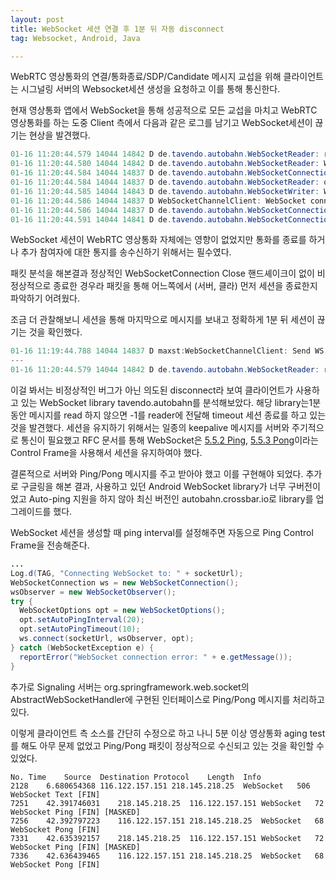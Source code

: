 ```yaml
---
layout: post
title: WebSocket 세션 연결 후 1분 뒤 자동 disconnect
tag: Websocket, Android, Java

---
```


WebRTC 영상통화의 연결/통화종료/SDP/Candidate 메시지 교섭을 위해 클라이언트는 시그널링 서버의 Websocket세션 생성을 요청하고 이를 통해 통신한다. 

현재 영상통화 앱에서 WebSocket을 통해 성공적으로 모든 교섭을 마치고 WebRTC 영상통화를 하는 도중 Client 측에서 다음과 같은 로그를 남기고 WebSocket세션이 끊기는 현상을 발견했다.

```java
01-16 11:20:44.579 14044 14842 D de.tavendo.autobahn.WebSocketReader: run() : ConnectionLost
01-16 11:20:44.580 14044 14842 D de.tavendo.autobahn.WebSocketReader: WebSocket reader ended.
01-16 11:20:44.584 14044 14837 D de.tavendo.autobahn.WebSocketConnection: fail connection [code = CONNECTION_LOST, reason = WebSockets connection lost
01-16 11:20:44.584 14044 14837 D de.tavendo.autobahn.WebSocketReader: quit
01-16 11:20:44.585 14044 14843 D de.tavendo.autobahn.WebSocketWriter: WebSocket writer ended.
01-16 11:20:44.586 14044 14837 D WebSocketChannelClient: WebSocket connection closed. Code: CONNECTION_LOST. Reason: WebSockets connection lost. State: REGISTERED
01-16 11:20:44.586 14044 14837 D de.tavendo.autobahn.WebSocketConnection: worker threads stopped
01-16 11:20:44.591 14044 14841 D de.tavendo.autobahn.WebSocketConnection: SocketThread exited.
```

WebSocket 세션이 WebRTC 영상통화 자체에는 영향이 없었지만 통화를 종료를 하거나 추가 참여자에 대한 통지를 송수신하기 위해서는 필수였다.

패킷 분석을 해본결과 정상적인 WebSocketConnection Close 핸드셰이크이 없이 비정상적으로 종료한 경우라 패킷을 통해 어느쪽에서 (서버, 클라) 먼저 세션을 종료한지 파악하기 어려웠다.

조금 더 관찰해보니 세션을 통해 마지막으로 메시지를 보내고 정확하게 1분 뒤 세션이 끊기는 것을 확인했다.

```java
01-16 11:19:44.788 14044 14837 D maxst:WebSocketChannelClient: Send WS Message kkj C->WSS: {"candidates":{"mainCandidate":{"candidate":"candidate:414306594 1 udp 41885439 116.122.157.158 18588 typ relay raddr 222.106.175.59 rport 56614 generation 0 ufrag PRl3 network-id 3 network-cost 10","id":"0","label":0,"type":"candidate"}},"messageType":"notification","methodName":"candidate","peerId":"ae7f42d6-686e-449d-a745-a4c13b039edc","sessionId":"1_a243d30865604c1494ad9ac8735c39dc","uuid":"e7ad778a-1c8f-466e-bead-96bd49f8ea33"}
---
01-16 11:20:44.579 14044 14842 D de.tavendo.autobahn.WebSocketReader: run() : ConnectionLost
```

이걸 봐서는 비정상적인 버그가 아닌 의도된 disconnect라 보여 클라이언트가 사용하고 있는 WebSocket library tavendo.autobahn를 분석해보았다. 해당 library는1분 동안 메시지를 read 하지 않으면 -1를 reader에 전달해 timeout 세션 종료를 하고 있는 것을 발견했다. 세션을 유지하기 위해서는 일종의 keepalive 메시지를 서버와 주기적으로 통신이 필요했고 RFC 문서를 통해 WebSocket은 [5.5.2 Ping](https://tools.ietf.org/html/rfc6455#section-5.5.1),  [5.5.3 Pong](https://tools.ietf.org/html/rfc6455#section-5.5.3)이라는 Control Frame을 사용해서 세션을 유지하여야 했다.

결론적으로 서버와 Ping/Pong 메시지를 주고 받아야 했고 이를 구현해야 되었다. 추가로 구글링을 해본 결과, 사용하고 있던 Android WebSocket library가 너무 구버전이었고 Auto-ping 지원을 하지 않아 최신 버전인 autobahn.crossbar.io로 library를 업그레이드를 했다.

 WebSocket 세션을 생성할 때 ping interval를 설정해주면 자동으로 Ping Control Frame을 전송해준다.

```java
...
Log.d(TAG, "Connecting WebSocket to: " + socketUrl);
WebSocketConnection ws = new WebSocketConnection();
wsObserver = new WebSocketObserver();
try {
  WebSocketOptions opt = new WebSocketOptions();
  opt.setAutoPingInterval(20);
  opt.setAutoPingTimeout(10);
  ws.connect(socketUrl, wsObserver, opt);
} catch (WebSocketException e) {
  reportError("WebSocket connection error: " + e.getMessage());
}
```

추가로 Signaling 서버는 org.springframework.web.socket의 AbstractWebSocketHandler에 구현된 인터페이스로 Ping/Pong 메시지를 처리하고 있다.

이렇게 클라이언트 측 소스를 간단히 수정으로 하고 나니 5분 이상 영상통화 aging test를 해도 아무 문제 없었고 Ping/Pong 패킷이 정상적으로 수신되고 있는 것을 확인할 수 있었다.

```
No.	Time	Source	Destination	Protocol	Length	Info
2128	6.680654368	116.122.157.151	218.145.218.25	WebSocket	506	WebSocket Text [FIN] 
7251	42.391746031	218.145.218.25	116.122.157.151	WebSocket	72	WebSocket Ping [FIN] [MASKED]
7256	42.392797223	116.122.157.151	218.145.218.25	WebSocket	68	WebSocket Pong [FIN] 
7331	42.635392157	218.145.218.25	116.122.157.151	WebSocket	72	WebSocket Ping [FIN] [MASKED]
7336	42.636439465	116.122.157.151	218.145.218.25	WebSocket	68	WebSocket Pong [FIN] 
```

